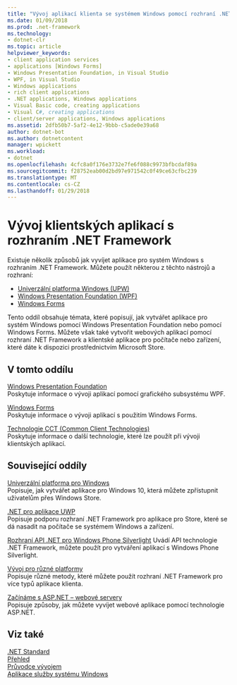 ```yaml
---
title: "Vývoj aplikací klienta se systémem Windows pomocí rozhraní .NET Framework"
ms.date: 01/09/2018
ms.prod: .net-framework
ms.technology:
- dotnet-clr
ms.topic: article
helpviewer_keywords:
- client application services
- applications [Windows Forms]
- Windows Presentation Foundation, in Visual Studio
- WPF, in Visual Studio
- Windows applications
- rich client applications
- .NET applications, Windows applications
- Visual Basic code, creating applications
- Visual C#, creating applications
- client/server applications, Windows applications
ms.assetid: 2dfb50b7-5af2-4e12-9bbb-c5ade0e39a68
author: dotnet-bot
ms.author: dotnetcontent
manager: wpickett
ms.workload:
- dotnet
ms.openlocfilehash: 4cfc8a0f176e3732e7fe6f088c9973bfbcdaf89a
ms.sourcegitcommit: f28752eab00d2bd97e971542c0f49ce63cfbc239
ms.translationtype: MT
ms.contentlocale: cs-CZ
ms.lasthandoff: 01/29/2018
---
```

# <a name="developing-client-applications-with-the-net-framework"></a>Vývoj klientských aplikací s rozhraním .NET Framework

Existuje několik způsobů jak vyvíjet aplikace pro systém Windows s rozhraním .NET Framework. Můžete použít některou z těchto nástrojů a rozhraní: 

* [Univerzální platforma Windows (UPW)](https://developer.microsoft.com/windows/apps)
* [Windows Presentation Foundation (WPF)](../../docs/framework/wpf/index.md)
* [Windows Forms](../../docs/framework/winforms/index.md)

Tento oddíl obsahuje témata, které popisují, jak vytvářet aplikace pro systém Windows pomocí Windows Presentation Foundation nebo pomocí Windows Forms. Můžete však také vytvořit webových aplikací pomocí rozhraní .NET Framework a klientské aplikace pro počítače nebo zařízení, které dáte k dispozici prostřednictvím Microsoft Store.
 
## <a name="in-this-section"></a>V tomto oddílu

[Windows Presentation Foundation](../../docs/framework/wpf/index.md)  
Poskytuje informace o vývoji aplikací pomocí grafického subsystému WPF.

[Windows Forms](../../docs/framework/winforms/index.md)  
Poskytuje informace o vývoji aplikací s použitím Windows Forms.

[Technologie CCT (Common Client Technologies)](../../docs/framework/common-client-technologies/index.md)  
Poskytuje informace o další technologie, které lze použít při vývoji klientských aplikací.

## <a name="related-sections"></a>Související oddíly

[Univerzální platforma pro Windows](https://developer.microsoft.com/windows/apps)  
Popisuje, jak vytvářet aplikace pro Windows 10, která můžete zpřístupnit uživatelům přes Windows Store.

[.NET pro aplikace UWP](https://msdn.microsoft.com/library/windows/apps/mt185501.aspx)  
Popisuje podporu rozhraní .NET Framework pro aplikace pro Store, které se dá nasadit na počítače se systémem Windows a zařízení.

[Rozhraní API .NET pro Windows Phone Silverlight](https://docs.microsoft.com/en-us/previous-versions/windows/apps/jj207211\(v=vs.105\))  
Uvádí API technologie .NET Framework, můžete použít pro vytváření aplikací s Windows Phone Silverlight.
  
[Vývoj pro různé platformy](../../docs/standard/cross-platform/index.md)  
Popisuje různé metody, které můžete použít rozhraní .NET Framework pro více typů aplikace klienta.

[Začínáme s ASP.NET – webové servery](http://www.asp.net/get-started/websites)  
Popisuje způsoby, jak můžete vyvíjet webové aplikace pomocí technologie ASP.NET.

## <a name="see-also"></a>Viz také

[.NET Standard](../../docs/standard/net-standard.md)  
[Přehled](../../docs/framework/get-started/overview.md)  
[Průvodce vývojem](../../docs/framework/development-guide.md)  
[Aplikace služby systému Windows](../../docs/framework/windows-services/index.md)  
